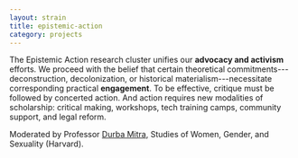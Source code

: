 ```yaml
---
layout: strain
title: epistemic-action
category: projects
---
```


<!-- A 75-100 word paragraph describing the motivation behind these projects -->

The Epistemic Action research cluster unifies our **advocacy and activism** efforts. We proceed
with the belief that certain theoretical commitments---deconstruction, decolonization, or
historical materialism---necessitate corresponding practical **engagement**. To be effective,
critique must be followed by concerted action. And action requires new modalities of
scholarship: critical making, workshops, tech training camps, community support, and legal
reform.

Moderated by Professor [Durba Mitra][db], Studies of Women, Gender, and Sexuality (Harvard).

[db]: https://wgs.fas.harvard.edu/people/durba-mitra
